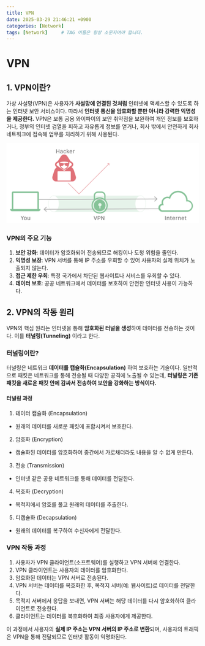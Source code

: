 ```yaml
---
title: VPN
date: 2025-03-29 21:46:21 +0900
categories: [Network]
tags: [Network]     # TAG 이름은 항상 소문자여야 합니다.
---
```

# VPN

## 1. VPN이란?
가상 사설망(VPN)은 사용자가 **사설망에 연결된 것처럼** 인터넷에 액세스할 수 있도록 하는 인터넷 보안 서비스이다.
따라서 **인터넷 통신을 암호화할 뿐만 아니라 강력한 익명성을 제공한다.**
VPN은 보통 공용 와이파이의 보안 취약점을 보완하여 개인 정보를 보호하거나, 정부의 인터넷 검열을 피하고 자유롭게 정보를 얻거나, 회사 밖에서 안전하게 회사 네트워크에 접속해 업무를 처리하기 위해 사용된다.

![VPN](/assets/img/VPN.png)

### VPN의 주요 기능

1. **보안 강화**: 데이터가 암호화되어 전송되므로 해킹이나 도청 위험을 줄인다.
2. **익명성 보장**: VPN 서버를 통해 IP 주소를 우회할 수 있어 사용자의 실제 위치가 노출되지 않는다.
3. **접근 제한 우회**: 특정 국가에서 차단된 웹사이트나 서비스를 우회할 수 있다.
4. **데이터 보호**: 공공 네트워크에서 데이터를 보호하여 안전한 인터넷 사용이 가능하다.

## 2. VPN의 작동 원리

VPN의 핵심 원리는 인터넷을 통해 **암호화된 터널을 생성**하여 데이터를 전송하는 것이다. 이를 **터널링(Tunneling)** 이라고 한다.

### 터널링이란?
터널링은 네트워크 **데이터를 캡슐화(Encapsulation)** 하여 보호하는 기술이다. 
일반적으로 패킷은 네트워크를 통해 전송될 때 다양한 공격에 노출될 수 있는데, **터널링은 기존 패킷을 새로운 패킷 안에 감싸서 전송하여 보안을 강화하는 방식이다.**

#### 터널링 과정
1. 테이터 캡슐화 (Encapsulation)
- 원래의 데이터를 새로운 패킷에 포함시켜서 보호한다.
2. 암호화 (Encryption)
- 캡슐화된 데이터를 암호화하여 중간에서 가로채더라도 내용을 알 수 없게 만든다.
3. 전송 (Transmission)
- 인터넷 같은 공용 네트워크를 통해 데이터를 전달한다.
4. 복호화 (Decryption)
- 목적지에서 암호를 풀고 원래의 데이터를 추출한다.
5. 디캡슐화 (Decapsulation)
- 원래의 데이터를 복구하여 수신자에게 전달한다.

### VPN 작동 과정

1. 사용자가 VPN 클라이언트(소프트웨어)를 실행하고 VPN 서버에 연결한다.
2. VPN 클라이언트는 사용자의 데이터를 암호화한다.
3. 암호화된 데이터는 VPN 서버로 전송된다.
4. VPN 서버는 데이터를 복호화한 후, 목적지 서버(예: 웹사이트)로 데이터를 전달한다.
5. 목적지 서버에서 응답을 보내면, VPN 서버는 해당 데이터를 다시 암호화하여 클라이언트로 전송한다.
6. 클라이언트는 데이터를 복호화하여 최종 사용자에게 제공한다.

이 과정에서 사용자의 **실제 IP 주소는 VPN 서버의 IP 주소로 변환**되며, 사용자의 트래픽은 VPN을 통해 전달되므로 인터넷 활동이 익명화된다.



